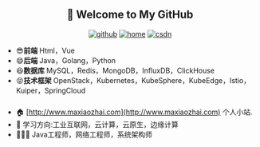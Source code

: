 <h2 align="center">👋 Welcome to My GitHub</h2>
<p align="center">
  <a href="https://github.com/smart33690/"><img src="https://img.shields.io/badge/GitHub-24292e" alt="github"></a>
  <a href="https://maxiaozhai.com/"><img src="https://img.shields.io/badge/home-1-orange" alt="home"></a>
  <a href="https://mayongxing.blog.csdn.net/"><img src="https://img.shields.io/badge/CSDN-cf000e" alt="csdn"></a>
</p>

<!--<img align='right' src="https://cdn.jsdelivr.net/gh/eternidad33/picbed/img/883711.jpg" width="230">-->

- 😎**前端** Html，Vue
- 😄**后端** Java，Golang，Python
- 😆**数据库** MySQL，Redis，MongoDB，InfluxDB，ClickHouse
- 😝**技术框架** OpenStack，Kubernetes，KubeSphere，KubeEdge，Istio，Kuiper，SpringCloud

### 
- 🏠 [http://www.maxiaozhai.com](http://www.maxiaozhai.com) 个人小站.
- 📖 学习方向:工业互联网，云计算，云原生，边缘计算
- 👨🏽‍💻 Java工程师，网络工程师，系统架构师
